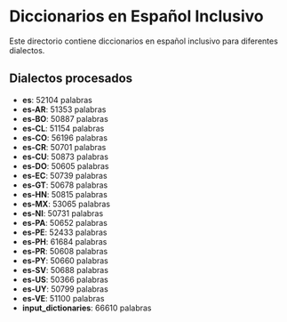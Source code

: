 # Diccionarios en Español Inclusivo

Este directorio contiene diccionarios en español inclusivo para diferentes dialectos.

## Dialectos procesados

- **es**: 52104 palabras
- **es-AR**: 51353 palabras
- **es-BO**: 50887 palabras
- **es-CL**: 51154 palabras
- **es-CO**: 56196 palabras
- **es-CR**: 50701 palabras
- **es-CU**: 50873 palabras
- **es-DO**: 50605 palabras
- **es-EC**: 50739 palabras
- **es-GT**: 50678 palabras
- **es-HN**: 50815 palabras
- **es-MX**: 53065 palabras
- **es-NI**: 50731 palabras
- **es-PA**: 50652 palabras
- **es-PE**: 52433 palabras
- **es-PH**: 61684 palabras
- **es-PR**: 50608 palabras
- **es-PY**: 50660 palabras
- **es-SV**: 50688 palabras
- **es-US**: 50366 palabras
- **es-UY**: 50799 palabras
- **es-VE**: 51100 palabras
- **input_dictionaries**: 66610 palabras
